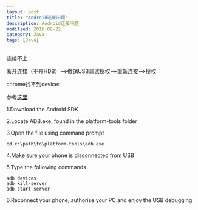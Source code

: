```yaml
---
layout: post
title: "Android连接问题"
description: Android连接问题
modified: 2016-09-22
category: Java
tags: [Java]
---
```


连接不上：

断开连接（不开HDB）-->撤销USB调试授权-->重新连接-->授权

chrome找不到device:

参考[这里](http://stackoverflow.com/questions/20408996/native-usb-debugging-on-chrome-32-doesnt-detect-device)

1.Download the Android SDK

2.Locate ADB.exe, found in the platform-tools folder

3.Open the file using command prompt

	cd c:\path\to\platform-tools\adb.exe

4.Make sure your phone is disconnected from USB

5.Type the following commands

	adb devices
	adb kill-server
	adb start-server

6.Reconnect your phone, authorise your PC and enjoy the USB debugging